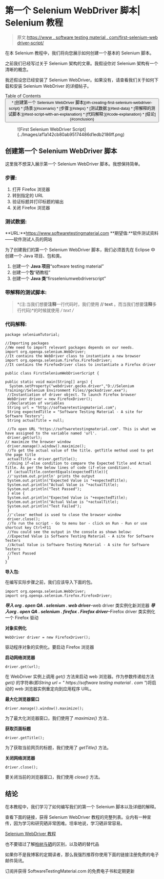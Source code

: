 # 第一个 Selenium WebDriver 脚本| Selenium 教程

> 原文:[https://www . software testing material . com/first-selenium-web driver-script/](https://www.softwaretestingmaterial.com/first-selenium-webdriver-script/)

在本 Selenium 教程中，我们将向您展示如何创建一个基本的 Selenium 脚本。

之前我们已经写过关于 Selenium 架构的文章。我假设你对 Selenium 架构有一个清晰的概念。

我还假设您已经安装了 Selenium WebDriver。如果没有，请查看我们关于如何下载和安装 Selenium WebDriver 的详细帖子。

<nav class="wp-block-kadence-tableofcontents kb-table-of-content-nav kb-table-of-content-id_d61318-c8 kb-toc-smooth-scroll kb-collapsible-toc kb-toc-toggle-active" role="navigation" aria-label="Table Of Contents" data-scroll-offset="40">Table of Contents <button class="kb-table-of-contents-icon-trigger kb-table-of-contents-toggle" aria-expanded="true" aria-label="Collapse Table of Contents">*   [创建第一个 Selenium WebDriver 脚本](#h-creating-first-selenium-webdriver-script)
    *   [场景:](#scenario)
    *   [步骤:](#steps)
    *   [测试数据:](#test-data)
    *   [带解释的测试脚本:](#test-script-with-an-explanation)
    *   [代码解释:](#code-explanation)
*   [结论](#conclusion)</button> </nav>

<figure class="wp-block-image size-full">![First Selenium WebDriver Script](../Images/af1a142cb80ab95174486d1edb2186ff.png)</figure>

## **创建第一个 Selenium WebDriver 脚本**

这里我不想深入展示第一个 Selenium WebDriver 脚本。我想保持简单。

### **步骤:**

1.  打开 Firefox 浏览器
2.  转到指定的 URL
3.  验证标题并打印标题的输出
4.  关闭 Firefox 浏览器

### **测试数据:**

**URL:**https://www.softwaretestingmaterial.com
**期望值:**软件测试资料——软件测试人员的网站

为了创建我们的第一个 Selenium WebDriver 脚本，我们必须首先在 Eclipse 中创建一个 Java 项目、包和类。

1.  创建一个 **Java 项目**“software testing material”
2.  创建一个**包**“硒教程”
3.  创建一个 **Java 类**“firsseleniumwebdriverscript”

### **带解释的测试脚本:**

> *(注:当我们想要**注释**一行代码时，我们使用 **// text** 。而当我们想要**注释**多行代码)*的时候就使用 **/* text */**

### **代码解释:**

```
package seleniumTutorial;

//Importing packages
//We need to import relevant packages depends on our needs.
import org.openqa.selenium.WebDriver;
//It contains the WebDriver class to instantiate a new browser
import org.openqa.selenium.firefox.FirefoxDriver;
//It contains the FirefoxDriver class to instantiate a Firefox driver

public class FirstSeleniumWebDriverScript {

public static void main(String[] args) {
  System.setProperty("webdriver.gecko.driver","D://Selenium Training//Selenium Environment Files//geckodriver.exe"); 
 //Instantiation of driver object. To launch Firefox browser
 WebDriver driver = new FirefoxDriver();
 //Declaration of variables
 String url = "http://softwaretestingmaterial.com";
 String expectedTitle = "Software Testing Material - A site for Software Testers";
 String actualTitle = null;

 //To open URL "https://softwaretestingmaterial.com". This is what we have assigned to the variable named 'url'.
 driver.get(url);
// maximize the browser window
 driver.manage().window().maximize();
 //To get the actual value of the title. getTitle method used to get the page title
 actualTitle = driver.getTitle();
 //Using if-else condition to compare the Expected Title and Actual Title. As per the below lines of code (if-else condition).
 if (actualTitle.contentEquals(expectedTitle)){
 //'system.out.println' prints the output
 System.out.println("Expected Value is "+expectedTitle);
 System.out.println("Actual Value is "+actualTitle);
 System.out.println("Test Passed");
 } else {
 System.out.println("Expected Value is "+expectedTitle);
 System.out.println("Actual Value is "+actualTitle);
 System.out.println("Test Failed");
 }
 //'close' method is used to close the browser window
 driver.close();
 //To run the script - Go to menu bar - click on Run - Run or use shortcut key Ctrl+F11
 //You could see the output in the console as shown below:
 //Expected Value is Software Testing Material - A site for Software Testers
 //Actual Value is Software Testing Material - A site for Software Testers
 //Test Passed
 }
}
```

**导入包:**

在编写实际步骤之前，我们应该导入下面的包。

```
import org.openqa.selenium.WebDriver;
import org.openqa.selenium.firefox.FirefoxDriver;
```

***导入 org . open QA . selenium . web driver***–web driver 类实例化新浏览器
***导入******org . open QA . selenium . firefox . Firefox driver***–Firefox driver 类实例化一个 Firefox 驱动

**对象实例化**

```
WebDriver driver = new FirefoxDriver();
```

驱动程序对象的实例化。要启动 Firefox 浏览器

**启动网络浏览器**

```
driver.get(url);
```

在 WebDriver 实例上调用 *get()* 方法来启动 web 浏览器。作为参数传递给方法 *get()* 的字符串(即*String url = " https://software testing material . com "*)将启动的 web 浏览器实例重定向到应用程序 URL。

**最大化浏览器窗口**

```
driver.manage().window().maximize();
```

为了最大化浏览器窗口，我们使用了 *maximize()* 方法..

**获取页面标题**

```
driver.getTitle();
```

为了获取当前网页的标题，我们使用了 *getTitle()* 方法。

**关闭网络浏览器**

```
driver.close();
```

要关闭当前的浏览器窗口，我们使用 *close()* 方法。

## **结论**

在本教程中，我们学习了如何编写我们的第一个 Selenium 脚本以及详细的解释。

查看下面的链接，获得 Selenium WebDriver 教程的完整列表。业内有一种宣传，因为学习和研究硒非常困难。坦率地说，学习硒非常容易。

[Selenium WebDriver 教程](https://www.softwaretestingmaterial.com/selenium-tutorial/)

也不要错过了解[柏树与硒](https://www.softwaretestingmaterial.com/cypress-vs-selenium/)的区别，以及硒的替代品

如果你不是我博客的定期读者，那么我强烈推荐你使用下面的链接注册免费的电子邮件简讯。

订阅并获得 SoftwareTestingMaterial.com 的免费电子书和定期更新